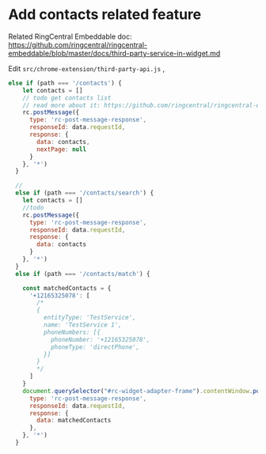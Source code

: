# Add contacts related feature

Related RingCentral Embeddable doc: https://github.com/ringcentral/ringcentral-embeddable/blob/master/docs/third-party-service-in-widget.md

Edit `src/chrome-extension/third-party-api.js` ,
```js
else if (path === '/contacts') {
    let contacts = []
    // todo get contacts list
    // read more about it: https://github.com/ringcentral/ringcentral-embeddable/blob/master/docs/third-party-service-in-widget.md
    rc.postMessage({
      type: 'rc-post-message-response',
      responseId: data.requestId,
      response: {
        data: contacts,
        nextPage: null
      }
    }, '*')
  }

  //
  else if (path === '/contacts/search') {
    let contacts = []
    //todo
    rc.postMessage({
      type: 'rc-post-message-response',
      responseId: data.requestId,
      response: {
        data: contacts
      }
    }, '*')
  }
  else if (path === '/contacts/match') {

    const matchedContacts = {
      '+12165325078': [
        /*
        {
          entityType: 'TestService',
          name: 'TestService 1',
          phoneNumbers: [{
            phoneNumber: '+12165325078',
            phoneType: 'directPhone',
          }]
        }
        */
      ]
    }
    document.querySelector("#rc-widget-adapter-frame").contentWindow.postMessage({
      type: 'rc-post-message-response',
      responseId: data.requestId,
      response: {
        data: matchedContacts
      },
    }, '*')
  }
```